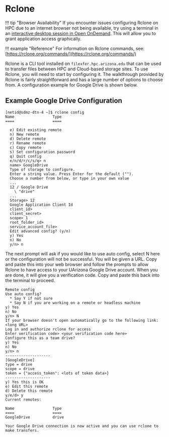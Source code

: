 # Rclone

!!! tip "Browser Availability"
    If you encounter issues configuring Rclone on HPC due to an internet browser not being available, try using a terminal in an [interactive desktop session in Open OnDemand](../../../running_jobs/open_on_demand/). This will allow you to grant application access graphically. 

!!! example "Reference"
    For information on Rclone commands, see: [https://rclone.org/commands/](https://rclone.org/commands/)


Rclone is a CLI tool installed on ```filexfer.hpc.arizona.edu``` that can be used to transfer files between HPC and Cloud-based storage sites. To use Rclone, you will need to start by configuring it. The walkthrough provided by Rclone is fairly straightforward and has a large number of options to choose from. A configuration example for Google Drive is shown below. 


## Example Google Drive Configuration

```
[netid@sdmz-dtn-4 ~]$ rclone config
Name                 Type
====                 ====
 
  e) Edit existing remote
  n) New remote
  d) Delete remote
  r) Rename remote
  c) Copy remote
  s) Set configuration password
  q) Quit config
  e/n/d/r/c/s/q> n
  name> GoogleDrive
  Type of storage to configure.
  Enter a string value. Press Enter for the default ("").
  Choose a number from below, or type in your own value
  ...
  12 / Google Drive
    \ "drive"
  ...
  Storage> 12
  Google Application Client Id
  client_id>
  client_secret>
  scope> 1
  root_folder_id>
  service_account_file>
  Edit advanced config? (y/n)
  y) Yes
  n) No
  y/n> n
```

The next prompt will ask if you would like to use auto config, select N here or the configuration will not be successful. You will be given a URL. Copy and paste this into your web browser and follow the prompts to allow Rclone to have access to your UArizona Google Drive account. When you are done, it will give you a verification code. Copy and paste this back into the terminal to proceed.

```
Remote config
Use auto config?
  * Say Y if not sure
  * Say N if you are working on a remote or headless machine
y) Yes
n) No
y/n> N
If your browser doesn't open automatically go to the following link: <long URL>
Log in and authorize rclone for access
Enter verification code> <your verification code here>
Configure this as a team drive?
y) Yes
n) No
y/n> n
--------------------
[GoogleDrive]
type = drive
scope = drive
token = {"access_token": <lots of token data>}
--------------------
y) Yes this is OK
e) Edit this remote
d) Delete this remote
y/e/d> y
Current remotes:
 
Name                 Type
====                 ====
GoogleDrive          drive

Your Google Drive connection is now active and you can use rclone to make transfers. 
```
